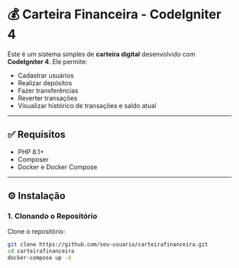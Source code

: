 # 💰 Carteira Financeira - CodeIgniter 4

Este é um sistema simples de **carteira digital** desenvolvido com **CodeIgniter 4**. Ele permite:

- Cadastrar usuários
- Realizar depósitos
- Fazer transferências
- Reverter transações
- Visualizar histórico de transações e saldo atual

---

## ✅ Requisitos

- PHP 8.1+
- Composer
- Docker e Docker Compose

---

## ⚙️ Instalação

### 1. Clonando o Repositório

Clone o repositório:

```bash
git clone https://github.com/seu-usuario/carteirafinanceira.git
cd carteirafinanceira
docker-compose up -d
